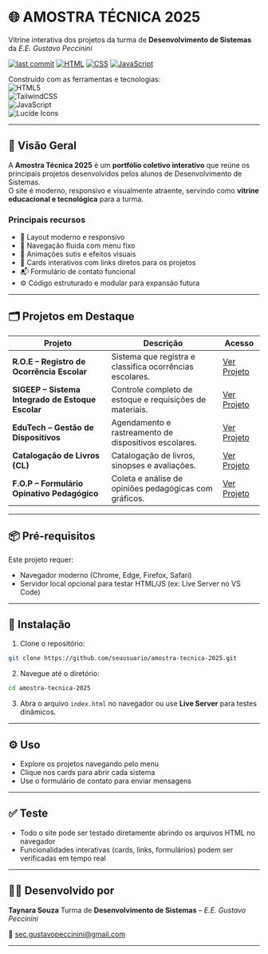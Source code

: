 # 🌐 AMOSTRA TÉCNICA 2025

Vitrine interativa dos projetos da turma de **Desenvolvimento de Sistemas** da *E.E. Gustavo Peccinini*

[![last commit](https://img.shields.io/github/last-commit/seuusuario/amostra-tecnica-2025)](https://github.com/seuusuario/amostra-tecnica-2025)
[![HTML](https://img.shields.io/badge/HTML-60.0%25-red)]()
[![CSS](https://img.shields.io/badge/TailwindCSS-30.0%25-blue)]()
[![JavaScript](https://img.shields.io/badge/JavaScript-10.0%25-yellow)]()

Construído com as ferramentas e tecnologias:  
![HTML5](https://img.shields.io/badge/-HTML5-E34F26?logo=html5)  
![TailwindCSS](https://img.shields.io/badge/-TailwindCSS-38B2AC?logo=tailwind-css&logoColor=white)  
![JavaScript](https://img.shields.io/badge/-JavaScript-F7DF1E?logo=javascript&logoColor=000)  
![Lucide Icons](https://img.shields.io/badge/-Lucide-000?logo=icons8)

---

## 🧠 Visão Geral

A **Amostra Técnica 2025** é um **portfólio coletivo interativo** que reúne os principais projetos desenvolvidos pelos alunos de Desenvolvimento de Sistemas.  
O site é moderno, responsivo e visualmente atraente, servindo como **vitrine educacional e tecnológica** para a turma.

### Principais recursos

- 🌈 Layout moderno e responsivo  
- 🧭 Navegação fluida com menu fixo  
- 🎨 Animações sutis e efeitos visuais  
- 🧩 Cards interativos com links diretos para os projetos  
- 📬 Formulário de contato funcional  
- ⚙ Código estruturado e modular para expansão futura  

---

## 🗂️ Projetos em Destaque

| Projeto | Descrição | Acesso |
|----------|------------|--------|
| **R.O.E – Registro de Ocorrência Escolar** | Sistema que registra e classifica ocorrências escolares. | [Ver Projeto](src/Pages/ROE.html) |
| **SIGEEP – Sistema Integrado de Estoque Escolar** | Controle completo de estoque e requisições de materiais. | [Ver Projeto](src/Pages/SIGEEP.html) |
| **EduTech – Gestão de Dispositivos** | Agendamento e rastreamento de dispositivos escolares. | [Ver Projeto](src/Pages/EDUTECH.html) |
| **Catalogação de Livros (CL)** | Catalogação de livros, sinopses e avaliações. | [Ver Projeto](src/Pages/LIVROS.html) |
| **F.O.P – Formulário Opinativo Pedagógico** | Coleta e análise de opiniões pedagógicas com gráficos. | [Ver Projeto](src/Pages/FOP.html) |

---

## 📦 Pré-requisitos

Este projeto requer:

- Navegador moderno (Chrome, Edge, Firefox, Safari)  
- Servidor local opcional para testar HTML/JS (ex: Live Server no VS Code)

---

## 🚀 Instalação

1. Clone o repositório:

```bash
git clone https://github.com/seuusuario/amostra-tecnica-2025.git
````

2. Navegue até o diretório:

```bash
cd amostra-tecnica-2025
```

3. Abra o arquivo `index.html` no navegador ou use **Live Server** para testes dinâmicos.

---

## ⚙️ Uso

* Explore os projetos navegando pelo menu
* Clique nos cards para abrir cada sistema
* Use o formulário de contato para enviar mensagens

---

## ✅ Teste

* Todo o site pode ser testado diretamente abrindo os arquivos HTML no navegador
* Funcionalidades interativas (cards, links, formulários) podem ser verificadas em tempo real

---

## 🧑‍💻 Desenvolvido por

**Taynara Souza**
Turma de **Desenvolvimento de Sistemas** – *E.E. Gustavo Peccinini*

📧 [sec.gustavopeccinini@gmail.com](mailto:sec.gustavopeccinini@gmail.com)

---
